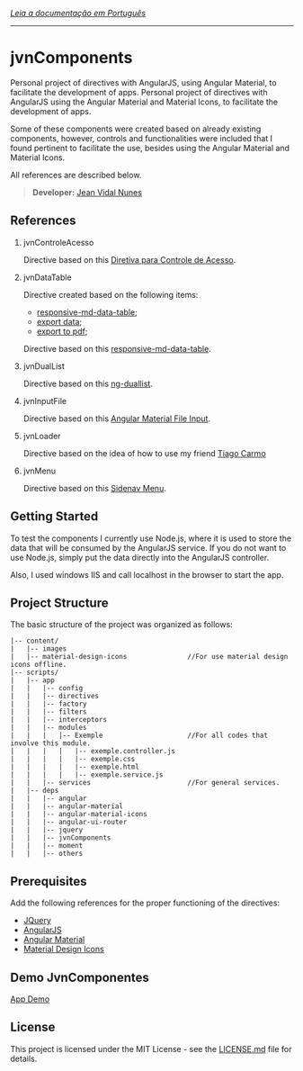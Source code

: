 *[Leia a documentação em Português](https://github.com/LegolasDBA/jvnComponents/blob/master/README-ptBR.md)*

---

# jvnComponents

Personal project of directives with AngularJS, using Angular Material, to facilitate the development of apps.
Personal project of directives with AngularJS using the Angular Material and Material Icons, to facilitate the development of apps.

Some of these components were created based on already existing components, however, controls and functionalities were included that I found pertinent to facilitate the use, besides using the Angular Material and Material Icons.

All references are described below.

> **Developer:** [Jean Vidal Nunes](https://github.com/LegolasDBA)

## References

1. jvnControleAcesso

	Directive based on this [Diretiva para Controle de Acesso](http://gabrielfeitosa.com/angularjs-diretiva-para-controle-de-acesso/).

2. jvnDataTable

	Directive created based on the following items:

	* [responsive-md-data-table](https://github.com/paghdalyogesh/responsive-md-data-table);
	* [export data](http://jsfiddle.net/TheSharpieOne/XNVj3/1/);
	* [export to pdf](http://pdfmake.org/#/gettingstarted);

	Directive based on this [responsive-md-data-table](https://github.com/paghdalyogesh/responsive-md-data-table).

3. jvnDualList

	Directive based on this [ng-duallist](https://github.com/tushariscoolster/ng-duallist).

4. jvnInputFile

	Directive based on this [Angular Material File Input](https://codepen.io/shepard_one/pen/MypdLy).

5. jvnLoader	

	Directive based on the idea of ​​how to use my friend [Tiago Carmo](https://github.com/tiagocarmosantos/)

6. jvnMenu

	Directive based on this [Sidenav Menu](http://plnkr.co/edit/Ksfo7fnSB0c4DH6egE3S?p=preview).

## Getting Started

To test the components I currently use Node.js, where it is used to store the data that will be consumed by the AngularJS service. If you do not want to use Node.js, simply put the data directly into the AngularJS controller.

Also, I used windows IIS and call localhost in the browser to start the app.

## Project Structure

The basic structure of the project was organized as follows:

```
|-- content/
|   |-- images
|   |-- material-design-icons				//For use material design icons offline.
|-- scripts/
|   |-- app
|   |   |-- config
|   |   |-- directives
|   |   |-- factory
|   |   |-- filters
|   |   |-- interceptors
|   |   |-- modules
|   |   |   |-- Exemple						//For all codes that involve this module.
|   |   |   |   |-- exemple.controller.js
|   |   |   |   |-- exemple.css
|   |   |   |   |-- exemple.html
|   |   |   |   |-- exemple.service.js
|   |   |-- services						//For general services.
|   |-- deps
|   |   |-- angular
|   |   |-- angular-material
|   |   |-- angular-material-icons
|   |   |-- angular-ui-router
|   |   |-- jquery
|   |   |-- jvnComponents
|   |   |-- moment
|   |   |-- others
```



## Prerequisites

Add the following references for the proper functioning of the directives:

* [JQuery](https://jquery.com/)
* [AngularJS](https://angularjs.org/)
* [Angular Material](https://material.angularjs.org)
* [Material Design Icons](https://material.io/icons/)

## Demo JvnComponentes

[App Demo](https://rawgit.com/LegolasDBA/jvnComponents/master/index.html)

## License

This project is licensed under the MIT License - see the [LICENSE.md](https://github.com/LegolasDBA/jvnComponents/blob/master/LICENSE.md) file for details.